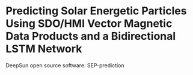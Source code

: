 # Predicting Solar Energetic Particles Using SDO/HMI Vector Magnetic Data Products and a Bidirectional LSTM Network
DeepSun open source software: SEP-prediction
